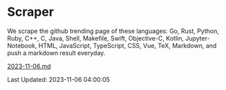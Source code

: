 # Scraper

We scrape the github trending page of these languages: Go, Rust, Python, Ruby, C++, C, Java, Shell, Makefile, Swift, Objective-C, Kotlin, Jupyter-Notebook, HTML, JavaScript, TypeScript, CSS, Vue, TeX, Markdown, and push a markdown result everyday.

[2023-11-06.md](https://github.com/yangwenmai/github-trending-backup/blob/master/2023-11-06.md)

Last Updated: 2023-11-06 04:00:05